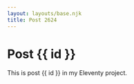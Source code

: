 ```yaml
---
layout: layouts/base.njk
title: Post 2624
---
```


# Post {{ id }}

This is post {{ id }} in my Eleventy project.
